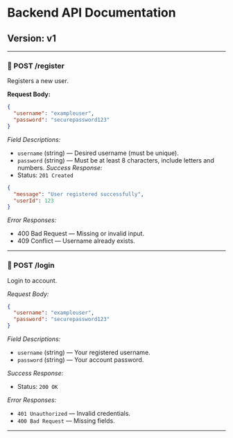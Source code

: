 # Backend API Documentation

## Version: v1

---

### 📝 POST /register

Registers a new user.

**Request Body:**
```json
{
  "username": "exampleuser",
  "password": "securepassword123"
}
```
*Field Descriptions:*
- `username` (string) — Desired username (must be unique).
- `password` (string) — Must be at least 8 characters, include letters and numbers.
*Success Response:*
- Status: `201 Created`
```json
{
  "message": "User registered successfully",
  "userId": 123
}
```

*Error Responses:*
- 400 Bad Request — Missing or invalid input.
- 409 Conflict — Username already exists.

---

### 🔐 POST /login

Login to account.

*Request Body:*
```json
{
  "username": "exampleuser",
  "password": "securepassword123"
}
```

*Field Descriptions:*
- `username` (string) — Your registered username.
- `password` (string) — Your account password.

*Success Response:*
- Status: `200 OK`

*Error Responses:*
- `401 Unauthorized` — Invalid credentials.
- `400 Bad Request` — Missing fields.

---
